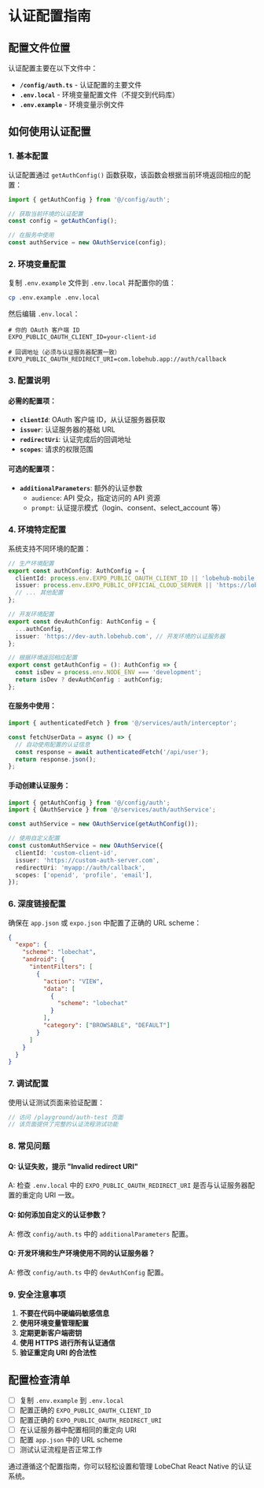 # 认证配置指南

## 配置文件位置

认证配置主要在以下文件中：

- **`/config/auth.ts`** - 认证配置的主要文件
- **`.env.local`** - 环境变量配置文件（不提交到代码库）
- **`.env.example`** - 环境变量示例文件

## 如何使用认证配置

### 1. 基本配置

认证配置通过 `getAuthConfig()` 函数获取，该函数会根据当前环境返回相应的配置：

```typescript
import { getAuthConfig } from '@/config/auth';

// 获取当前环境的认证配置
const config = getAuthConfig();

// 在服务中使用
const authService = new OAuthService(config);
```

### 2. 环境变量配置

复制 `.env.example` 文件到 `.env.local` 并配置你的值：

```bash
cp .env.example .env.local
```

然后编辑 `.env.local`：

```env
# 你的 OAuth 客户端 ID
EXPO_PUBLIC_OAUTH_CLIENT_ID=your-client-id

# 回调地址（必须与认证服务器配置一致）
EXPO_PUBLIC_OAUTH_REDIRECT_URI=com.lobehub.app://auth/callback
```

### 3. 配置说明

#### 必需的配置项：

- **`clientId`**: OAuth 客户端 ID，从认证服务器获取
- **`issuer`**: 认证服务器的基础 URL
- **`redirectUri`**: 认证完成后的回调地址
- **`scopes`**: 请求的权限范围

#### 可选的配置项：

- **`additionalParameters`**: 额外的认证参数
  - `audience`: API 受众，指定访问的 API 资源
  - `prompt`: 认证提示模式（login、consent、select_account 等）

### 4. 环境特定配置

系统支持不同环境的配置：

```typescript
// 生产环境配置
export const authConfig: AuthConfig = {
  clientId: process.env.EXPO_PUBLIC_OAUTH_CLIENT_ID || 'lobehub-mobile',
  issuer: process.env.EXPO_PUBLIC_OFFICIAL_CLOUD_SERVER || 'https://lobechat.com',
  // ... 其他配置
};

// 开发环境配置
export const devAuthConfig: AuthConfig = {
  ...authConfig,
  issuer: 'https://dev-auth.lobehub.com', // 开发环境的认证服务器
};

// 根据环境返回相应配置
export const getAuthConfig = (): AuthConfig => {
  const isDev = process.env.NODE_ENV === 'development';
  return isDev ? devAuthConfig : authConfig;
};
```

#### 在服务中使用：

```typescript
import { authenticatedFetch } from '@/services/auth/interceptor';

const fetchUserData = async () => {
  // 自动使用配置的认证信息
  const response = await authenticatedFetch('/api/user');
  return response.json();
};
```

#### 手动创建认证服务：

```typescript
import { getAuthConfig } from '@/config/auth';
import { OAuthService } from '@/services/auth/authService';

const authService = new OAuthService(getAuthConfig());

// 使用自定义配置
const customAuthService = new OAuthService({
  clientId: 'custom-client-id',
  issuer: 'https://custom-auth-server.com',
  redirectUri: 'myapp://auth/callback',
  scopes: ['openid', 'profile', 'email'],
});
```

### 6. 深度链接配置

确保在 `app.json` 或 `expo.json` 中配置了正确的 URL scheme：

```json
{
  "expo": {
    "scheme": "lobechat",
    "android": {
      "intentFilters": [
        {
          "action": "VIEW",
          "data": [
            {
              "scheme": "lobechat"
            }
          ],
          "category": ["BROWSABLE", "DEFAULT"]
        }
      ]
    }
  }
}
```

### 7. 调试配置

使用认证测试页面来验证配置：

```typescript
// 访问 /playground/auth-test 页面
// 该页面提供了完整的认证流程测试功能
```

### 8. 常见问题

#### Q: 认证失败，提示 "Invalid redirect URI"

A: 检查 `.env.local` 中的 `EXPO_PUBLIC_OAUTH_REDIRECT_URI` 是否与认证服务器配置的重定向 URI 一致。

#### Q: 如何添加自定义的认证参数？

A: 修改 `config/auth.ts` 中的 `additionalParameters` 配置。

#### Q: 开发环境和生产环境使用不同的认证服务器？

A: 修改 `config/auth.ts` 中的 `devAuthConfig` 配置。

### 9. 安全注意事项

1. **不要在代码中硬编码敏感信息**
2. **使用环境变量管理配置**
3. **定期更新客户端密钥**
4. **使用 HTTPS 进行所有认证通信**
5. **验证重定向 URI 的合法性**

## 配置检查清单

- [ ] 复制 `.env.example` 到 `.env.local`
- [ ] 配置正确的 `EXPO_PUBLIC_OAUTH_CLIENT_ID`
- [ ] 配置正确的 `EXPO_PUBLIC_OAUTH_REDIRECT_URI`
- [ ] 在认证服务器中配置相同的重定向 URI
- [ ] 配置 `app.json` 中的 URL scheme
- [ ] 测试认证流程是否正常工作

通过遵循这个配置指南，你可以轻松设置和管理 LobeChat React Native 的认证系统。
